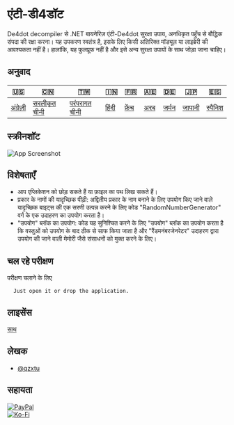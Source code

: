# एंटी-डी4डॉट

De4dot decompiler से .NET बायनेरिज़ एंटी-De4dot सुरक्षा उपाय, अनधिकृत पहुँच से बौद्धिक संपदा की रक्षा करना। यह उपकरण स्वतंत्र है, इसके लिए किसी अतिरिक्त मॉड्यूल या लाइब्रेरी की आवश्यकता नहीं है। हालांकि, यह फुलप्रूफ नहीं है और इसे अन्य सुरक्षा उपायों के साथ जोड़ा जाना चाहिए।

## अनुवाद

| 🇺🇸                   | 🇨🇳                            | 🇹🇼                             | 🇮🇳                  | 🇫🇷                   | 🇦🇪                | 🇩🇪                  | 🇯🇵                   | 🇪🇸                    |
| ---------------------- | ------------------------------- | -------------------------------- | --------------------- | ---------------------- | ------------------- | --------------------- | ---------------------- | ----------------------- |
| [अंग्रेज़ी](README.md) | [सरलीकृत चीनी](README.zh-CN.md) | [परंपरागत चीनी](README.zh-TW.md) | [हिंदी](README.hi.md) | [फ्रेंच](README.fr.md) | [अरब](README.ar.md) | [जर्मन](README.de.md) | [जापानी](README.ja.md) | [स्पैनिश](README.es.md) |

## स्क्रीनशॉट

![App Screenshot](https://cdn.discordapp.com/attachments/1008195045960204349/1097785288748699648/New_Website_Blue_Mockup_Instagram_-_Laptop.png)

## विशेषताएँ

-   आप एप्लिकेशन को छोड़ सकते हैं या फ़ाइल का पथ लिख सकते हैं।
-   प्रकार के नामों की यादृच्छिक पीढ़ी: अद्वितीय प्रकार के नाम बनाने के लिए उपयोग किए जाने वाले यादृच्छिक बाइट्स की एक सरणी उत्पन्न करने के लिए कोड "RandomNumberGenerator" वर्ग के एक उदाहरण का उपयोग करता है।
-   "उपयोग" ब्लॉक का उपयोग: कोड यह सुनिश्चित करने के लिए "उपयोग" ब्लॉक का उपयोग करता है कि वस्तुओं को उपयोग के बाद ठीक से साफ किया जाता है और "रैंडमनंबरजेनरेटर" उदाहरण द्वारा उपयोग की जाने वाली मेमोरी जैसे संसाधनों को मुक्त करने के लिए।

## चल रहे परीक्षण

परीक्षण चलाने के लिए

```text
  Just open it or drop the application.
```

## लाइसेंस

[साथ](https://choosealicense.com/licenses/mit/)

## लेखक

-   [@qzxtu](https://www.github.com/qzxtu)

## सहायता

[![PayPal](https://img.shields.io/badge/PayPal-00457C?style=for-the-badge&logo=paypal&logoColor=white)](https://paypal.me/nova355killer)  
[![Ko-Fi](https://img.shields.io/badge/kofi-00457C?style=for-the-badge&logo=ko-fi&logoColor=white)](https://ko-fi.com/nova355)
